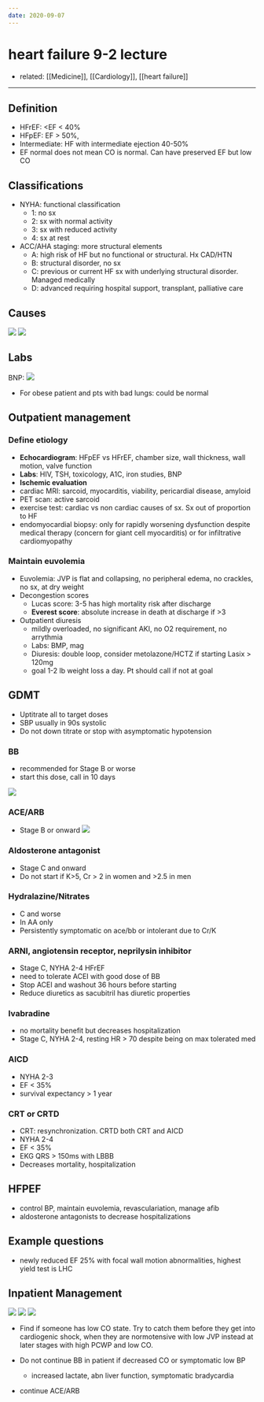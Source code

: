 ```yaml
---
date: 2020-09-07
---
```


# heart failure 9-2 lecture

- related: [[Medicine]], [[Cardiology]], [[heart failure]]
---

## Definition

- HFrEF: \<EF < 40%
- HFpEF: EF > 50%,
- Intermediate: HF with intermediate ejection 40-50%
- EF normal does not mean CO is normal. Can have preserved EF but low CO

## Classifications

- NYHA: functional classification
	- 1: no sx
	- 2: sx with normal activity
	- 3: sx with reduced activity
	- 4: sx at rest
- ACC/AHA staging: more structural elements
	- A: high risk of HF but no functional or structural. Hx CAD/HTN
	- B: structural disorder, no sx
	- C: previous or current HF sx with underlying structural disorder. Managed medically
	- D: advanced requiring hospital support, transplant, palliative care

## Causes

![](https://photos.thisispiggy.com/file/wikiFiles/20200902214000_.png)
![](https://photos.thisispiggy.com/file/wikiFiles/20200902214000_1.png)

## Labs

BNP:
![](https://photos.thisispiggy.com/file/wikiFiles/20200902214000_2.png)

- For obese patient and pts with bad lungs: could be normal

## Outpatient management

### Define etiology

- **Echocardiogram**: HFpEF vs HFrEF, chamber size, wall thickness, wall motion, valve function
- **Labs**: HIV, TSH, toxicology, A1C, iron studies, BNP
- **Ischemic evaluation**
- cardiac MRI: sarcoid, myocarditis, viability, pericardial disease, amyloid
- PET scan: active sarcoid
- exercise test: cardiac vs non cardiac causes of sx. Sx out of proportion to HF
- endomyocardial biopsy: only for rapidly worsening dysfunction despite medical therapy (concern for giant cell myocarditis) or for infiltrative cardiomyopathy

### Maintain euvolemia

- Euvolemia: JVP is flat and collapsing, no peripheral edema, no crackles, no sx, at dry weight
- Decongestion scores
	- Lucas score: 3-5 has high mortality risk after discharge
	- **Everest score**: absolute increase in death at discharge if >3
- Outpatient diuresis
	- mildly overloaded, no significant AKI, no O2 requirement, no arrythmia
	- Labs: BMP, mag
	- Diuresis: double loop, consider metolazone/HCTZ if starting Lasix > 120mg
	- goal 1-2 lb weight loss a day. Pt should call if not at goal

## GDMT

- Uptitrate all to target doses
- SBP usually in 90s systolic
- Do not down titrate or stop with asymptomatic hypotension

### BB

- recommended for Stage B or worse
- start this dose, call in 10 days

![](https://photos.thisispiggy.com/file/wikiFiles/20200902214000_3.png)

### ACE/ARB

- Stage B or onward
  ![](https://photos.thisispiggy.com/file/wikiFiles/20200902214000_4.png)

### Aldosterone antagonist

- Stage C and onward
- Do not start if K>5, Cr > 2 in women and >2.5 in men

### Hydralazine/Nitrates

- C and worse
- In AA only
- Persistently symptomatic on ace/bb or intolerant due to Cr/K

### ARNI, angiotensin receptor, neprilysin inhibitor

- Stage C, NYHA 2-4 HFrEF
- need to tolerate ACEI with good dose of BB
- Stop ACEI and washout 36 hours before starting
- Reduce diuretics as sacubitril has diuretic properties

### Ivabradine

- no mortality benefit but decreases hospitalization
- Stage C, NYHA 2-4, resting HR > 70 despite being on max tolerated med

### AICD

- NYHA 2-3
- EF < 35%
- survival expectancy > 1 year

### CRT or CRTD

- CRT: resynchronization. CRTD both CRT and AICD
- NYHA 2-4
- EF < 35%
- EKG QRS > 150ms with LBBB
- Decreases mortality, hospitalization

## HFPEF

- control BP, maintain euvolemia, revasculariation, manage afib
- aldosterone antagonists to decrease hospitalizations

## Example questions

- newly reduced EF 25% with focal wall motion abnormalities, highest yield test is LHC

## Inpatient Management

![](https://photos.thisispiggy.com/file/wikiFiles/20200902214000_5.png)
![](https://photos.thisispiggy.com/file/wikiFiles/20200902214000_6.png)
![](https://photos.thisispiggy.com/file/wikiFiles/20200902214000_7.png)

- Find if someone has low CO state. Try to catch them before they get into cardiogenic shock, when they are normotensive with low JVP instead at later stages with high PCWP and low CO.

- Do not continue BB in patient if decreased CO or symptomatic low BP
	- increased lactate, abn liver function, symptomatic bradycardia

- continue ACE/ARB
